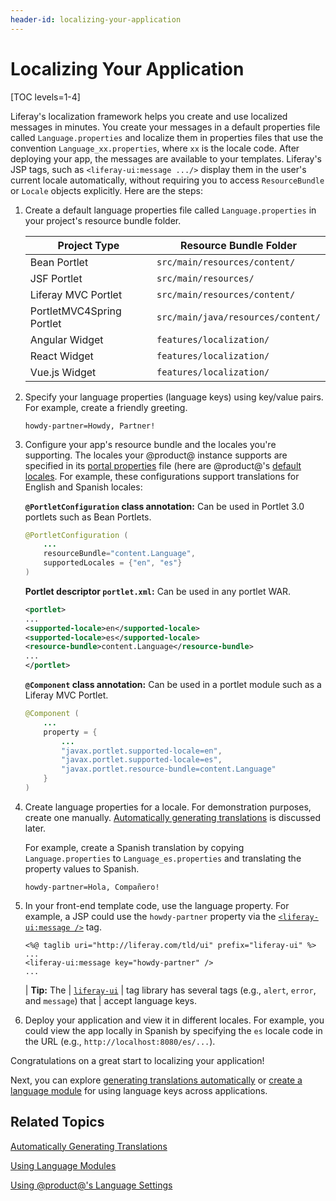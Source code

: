```yaml
---
header-id: localizing-your-application
---
```


# Localizing Your Application

[TOC levels=1-4]

Liferay's localization framework helps you create and use localized messages
in minutes. You create your messages in a default properties file called
`Language.properties` and localize them in properties files that use the
convention `Language_xx.properties`, where `xx` is the locale code. After
deploying your app, the messages are available to your templates. Liferay's JSP
tags, such as `<liferay-ui:message .../>` display them in the user's current
locale automatically, without requiring you to access
`ResourceBundle` or `Locale` objects explicitly. Here are the steps: 

1.  Create a default language properties file called `Language.properties` in 
    your project's resource bundle folder. 

    | Project Type              | Resource Bundle Folder |
    | ------------------------- | ---------------------- |
    | Bean Portlet              | `src/main/resources/content/` |
    | JSF Portlet               | `src/main/resources/` |
    | Liferay MVC Portlet       | `src/main/resources/content/` |
    | PortletMVC4Spring Portlet | `src/main/java/resources/content/` |
    | Angular Widget            | `features/localization/` |
    | React Widget              | `features/localization/` |
    | Vue.js Widget             | `features/localization/` |

2.  Specify your language properties (language keys) using key/value pairs. For 
    example, create a friendly greeting. 

    ```properties
    howdy-partner=Howdy, Partner!
    ```

3.  Configure your app's resource bundle and the locales you're supporting. The 
    locales your @product@ instance supports are specified in its [portal
    properties](/docs/7-2/deploy/-/knowledge_base/d/portal-properties) file
    (here are @product@'s [default
    locales]((@platform-ref@/7.2-latest/propertiesdoc/portal.properties.html#Languages%20and%20Time%20Zones)).
    For example, these configurations support translations for English and
    Spanish locales: 

    **`@PortletConfiguration` class annotation:** Can be used in Portlet 3.0
    portlets such as Bean Portlets.

    ```java
    @PortletConfiguration (
        ...
        resourceBundle="content.Language",
        supportedLocales = {"en", "es"}
    )
    ```

    **Portlet descriptor `portlet.xml`:** Can be used in any portlet WAR. 

    ```xml 
    <portlet>
    ...
    <supported-locale>en</supported-locale>
    <supported-locale>es</supported-locale>
    <resource-bundle>content.Language</resource-bundle>
    ...
    </portlet>
    ```

    **`@Component` class annotation:** Can be used in a portlet module such as a
    Liferay MVC Portlet. 

    ```java
    @Component (
        ...
        property = {
            ...
            "javax.portlet.supported-locale=en",
            "javax.portlet.supported-locale=es",
            "javax.portlet.resource-bundle=content.Language"
        }
    )
    ```

4.  Create language properties for a locale. For demonstration purposes, create 
    one manually. [Automatically generating
    translations](/docs/7-2/frameworks/-/knowledge_base/f/automatically-generating-translations)
    is discussed later.

    For example, create a Spanish translation by copying `Language.properties`
    to `Language_es.properties` and translating the property values to Spanish. 

    ```properties 
    howdy-partner=Hola, Compañero!
    ```

5.  In your front-end template code, use the language property. For example, a 
    JSP could use the `howdy-partner` property via the
    [`<liferay-ui:message />`](@platform-ref@/7.2-latest/taglibs/util-taglib/liferay-ui/message.html) tag. 

    ```markup
    <%@ taglib uri="http://liferay.com/tld/ui" prefix="liferay-ui" %> 
    ...
    <liferay-ui:message key="howdy-partner" />
    ...
    ```

    | **Tip:** The
    | [`liferay-ui`](@platform-ref@/7.2-latest/taglibs/util-taglib/liferay-ui/tld-summary.html)
    | tag library has several tags (e.g., `alert`, `error`, and `message`) that
    | accept language keys. 

6.  Deploy your application and view it in different locales. For example, you 
    could view the app locally in Spanish by specifying the `es` locale code in
    the URL (e.g., `http://localhost:8080/es/...`). 

Congratulations on a great start to localizing your application!

Next, you can explore [generating translations automatically](/docs/7-2/frameworks/-/knowledge_base/f/automatically-generating-translations) 
or [create a language module](/docs/7-2/frameworks/-/knowledge_base/f/creating-a-language-module) 
for using language keys across applications. 

## Related Topics 

[Automatically Generating Translations](/docs/7-2/frameworks/-/knowledge_base/f/automatically-generating-translations)

[Using Language Modules](/docs/7-2/frameworks/-/knowledge_base/f/using-a-language-module)

[Using @product@'s Language Settings](/docs/7-2/frameworks/-/knowledge_base/f//docs/7-1/tutorials/-/knowledge_base/t/using-liferays-language-settings)
